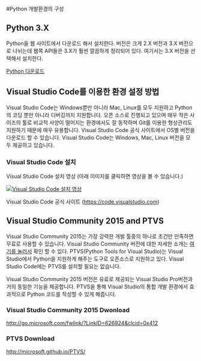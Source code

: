 #Python 개발환경의 구성

## Python 3.X
Python을 웹 사이트에서 다운로드 해서 설치한다. 
버전은 크게 2.X 버전과 3.X 버전으로 나뉘는데 웹쪽 API들은 3.X가 훨씬 깔끔하게 정리되어 있다. 
여기서는 3.X 버전을 선택해서 설치한다. 

[Python 다운로드](https://www.python.org/downloads/) 


## Visual Studio Code를 이용한 환경 설정 방법
Visual Studio Code는 Windows뿐만 아니라 Mac, Linux를 모두 지원하고 Python의 코딩 뿐만 아니라 디버깅까지 지원합니다. 
오픈 소스로 진행되고 있으며 매우 적은 사이즈의 툴로 비교적 사양이 떨어지는 환경에서도 잘 동작하며 Git를 이용한 형상관리도 지원하기 때문에 매우 유용합니다. Visual Studio Code 공식 사이트에서 OS별 버전을 다운로드 할 수 있습니다. 
Visual Studio Code는 Windows, Mac, Linux 버전을 모두 제공하고 있습니다. 

### Visual Studio Code 설치

Visual Studio Code 설치 영상 (아래 이미지를 클릭하면 영상을 볼 수 있습니다.)

[![Visual Studio Code 설치 영상](http://img.youtube.com/vi/807JdTl910Y/0.jpg)](https://www.youtube.com/watch?v=807JdTl910Y)

Visual Studio Code 공식 사이트 (https://code.visualstudio.com)


## Visual Studio Community 2015 and PTVS
Visual Studio Community 2015는 가장 강력한 개발 툴중의 하나로 조건만 만족하면 무료로 사용할 수 있습니다.
Visual Studio Community 버전에 대한 자세한 소개는 [여기를 눌러서](https://www.visualstudio.com/ko-kr/products/visual-studio-community-vs.aspx) 확인 할 수 있다.
PTVS(Python Tools for Visual Studio)는 Visual Studio에서 Python을 지원하게 해주는 도구로 오픈소스로 지원하고 있다. 
 Visual Studio Code에는 PTVS를 설치할 필요는 없습니다.

Visual Studio Community 2015 버전은 유료로 제공되는 Visual Studio Pro버전과 거의 동일한 기능을 제공합니다. PTVS을 통해 Visual Studio의 통합 개발 환경에서 효과적으로 Python 코드를 작성할 수 있게 해줍니다.

### Visual Studio Community 2015 Dwonload
http://go.microsoft.com/fwlink/?LinkID=626924&clcid=0x412 

### PTVS Download
http://microsoft.github.io/PTVS/ 
